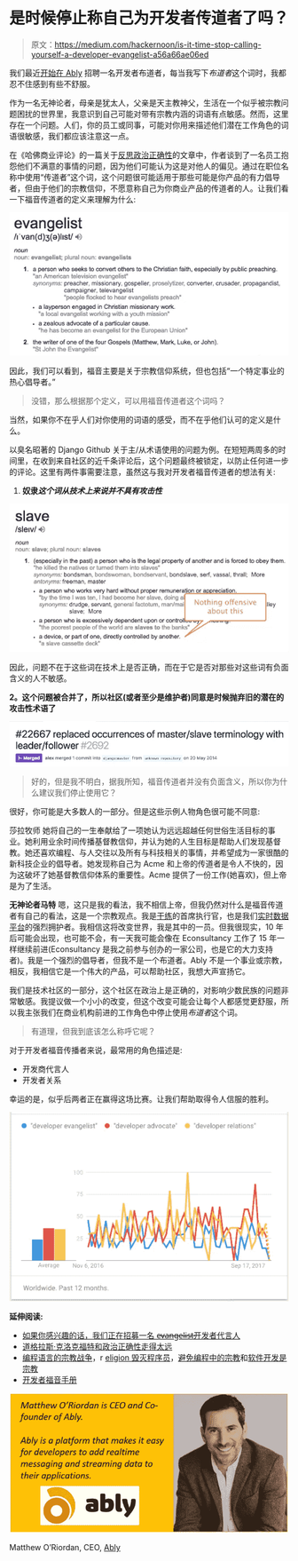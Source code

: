 # 是时候停止称自己为开发者传道者了吗？

> 原文：<https://medium.com/hackernoon/is-it-time-stop-calling-yourself-a-developer-evangelist-a56a66ae06ed>

我们最近[开始在 Ably](http://jobs.ably.io/o/developer-advocate-in-london-part-remote) 招聘一名开发者布道者，每当我写下*布道者*这个词时，我都忍不住感到有些不舒服。

作为一名无神论者，母亲是犹太人，父亲是天主教神父，生活在一个似乎被宗教问题困扰的世界里，我意识到自己可能对带有宗教内涵的词语有点敏感。然而，这里存在一个问题。人们，你的员工或同事，可能对你用来描述他们潜在工作角色的词语很敏感，我们都应该注意这一点。

在《哈佛商业评论》的一篇关于[反思政治正确性](https://hbr.org/2006/09/rethinking-political-correctness)的文章中，作者谈到了一名员工抱怨他们不满意的事情的问题，因为他们可能认为这是对他人的偏见。通过在职位名称中使用“传道者”这个词，这个问题很可能适用于那些可能是你产品的有力倡导者，但由于他们的宗教信仰，不愿意称自己为你商业产品的传道者的人。让我们看一下福音传道者的定义来理解为什么:

![](img/a52b71d043bdc9ef58fbf203733f5c7e.png)

因此，我们可以看到，福音主要是关于宗教信仰系统，但也包括“一个特定事业的热心倡导者。”

> 没错，那么根据那个定义，可以用福音传道者这个词吗？

当然，如果你不在乎人们对你使用的词语的感受，而不在乎他们认可的定义是什么。

以臭名昭著的 Django Github 关于主/从术语使用的问题为例。在短短两周多的时间里，在收到来自社区的近千条评论后，这个问题最终被锁定，以防止任何进一步的评论。这里有两件事需要注意，虽然这与我对开发者福音传道者的想法有关:

1.  **奴隶*这个词从技术上来说并不具有攻击性***

![](img/5e53f0666675075471171849dba1dc9a.png)

因此，问题不在于这些词在技术上是否正确，而在于它是否对那些对这些词有负面含义的人不敏感。

**2。这个问题被合并了，所以社区(或者至少是维护者)同意是时候抛弃旧的潜在的攻击性术语了**

![](img/6e5c933d901fed4b029f7a9aa27f1843.png)

> 好的，但是我不明白，据我所知，福音传道者并没有负面含义，所以你为什么建议我们停止使用它？

很好，你可能是大多数人的一部分。但是这些示例人物角色很可能不同意:

莎拉牧师
她将自己的一生奉献给了一项她认为远远超越任何世俗生活目标的事业。她利用业余时间传播基督教信仰，并认为她的人生目标是帮助人们发现基督教。她还喜欢编程、与人交往以及所有与科技相关的事情，并希望成为一家很酷的新科技企业的倡导者。她发现称自己为 Acme 和上帝的传道者是令人不快的，因为这破坏了她基督教信仰体系的重要性。Acme 提供了一份工作(她喜欢)，但上帝是为了生活。

**无神论者马特** 嗯，这只是我的看法，我不相信上帝，但我仍然对什么是福音传道者有自己的看法，这是一个宗教观点。我是[干练](https://www.ably.io)的首席执行官，也是我们[实时数据平台](https://www.ably.io/platform)的强烈拥护者。我相信这将改变世界，我是其中的一员。但我很现实，10 年后可能会出现，也可能不会，有一天我可能会像在 Econsultancy 工作了 15 年一样继续前进(Econsultancy 是我之前参与创办的一家公司，也是它的大力支持者)。我是一个强烈的倡导者，但我不是一个布道者。Ably 不是一个事业或宗教，相反，我相信它是一个伟大的产品，可以帮助社区，我想大声宣扬它。

我们是技术社区的一部分，这个社区在政治上是正确的，对影响少数民族的问题非常敏感。我提议做一个小小的改变，但这个改变可能会让每个人都感觉更舒服，所以我主张我们在商业机构前进的工作角色中停止使用*布道者*这个词。

> 有道理，但我到底该怎么称呼它呢？

对于开发者福音传播者来说，最常用的角色描述是:

*   开发商代言人
*   开发者关系

幸运的是，似乎后两者正在赢得这场比赛。让我们帮助取得令人信服的胜利。

![](img/8e3fa18025b977e68d332c5c89f09e41.png)

**延伸阅读:**

*   [如果你感兴趣的话，我们正在招募一名 e̶v̶a̶n̶g̶e̶l̶i̶s̶t̶开发者代言人](http://jobs.ably.io/o/developer-advocate-in-london-part-remote)
*   [道格拉斯·克洛克福特和政治正确性走得太远](/the-mission/pr-nightmares-when-political-correctness-goes-too-far-829674495114)
*   [编程语言的宗教战争](http://uk.businessinsider.com/why-coders-get-into-religious-wars-over-programming-languages-2015-6?r=US&IR=T)，r [eligion 毁灭程序员](https://simpleprogrammer.com/2013/07/08/how-religion-destroys-programmers/)，[避免编程中的宗教](http://skilldrick.co.uk/2010/08/avoiding-religion-in-programming/)和[软件开发是宗教](https://blog.codinghorror.com/software-development-its-a-religion/)
*   [开发者福音手册](http://developer-evangelism.com/)

![](img/c0b34481ab9623f722855978b81c1d10.png)

Matthew O’Riordan, CEO, [Ably](https://www.ably.io)